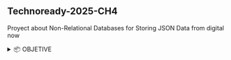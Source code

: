 ## Technoready-2025-CH4
Proyect about Non-Relational Databases for Storing JSON Data from digital now

<details>
  <summary>📦 OBJETIVE</summary>

The project consists of transforming a restaurant directory platform to offer users a personalized and dynamic experience. To achieve this, non-relational databases—specifically MongoDB—will be used to store data in JSON format. Additionally, a RESTful API will be developed using Express.js to enable interaction with this data.

<details>
  <summary>📦 SPRINT 1</summary>
    
This sprint focuses on setting up the MongoDB database for the Tattler Restaurant Directory, designed to offer personalized and dynamic restaurant experiences.
The goal is to store restaurant data in a non-relational structure (JSON) and prepare it for later interaction through a RESTful API with Express.js.

## Installation & Usage
    
Install MongoDB and Compass
Download and install MongoDB Community Server
Make sure to include MongoDB Database Tools (required for mongoimport).
    
    Create the Database
Open MongoDB Compass
Connect to mongodb://localhost:27017
Create a database named restaurants
Create a collection named restaurants

    MongoDB Configuration

Database name: restaurants
Collection: restaurants
Data format: JSON documents and csv

Import tool: mongoimport (from MongoDB Database Tools)

Command used to import in mongodb:
```
"/c/Program Files/MongoDB/Tools/100/bin/mongoimport.exe" \
  --db=tattler \
  --collection=restaurants \
  --file "/c/Users/NITRO 5/Documents/3-Techno ready/CH 4/CH4techno/Backups/Restaurantes.Restaurantes.json" \
  --jsonArray
```

<details>
  <summary>📦 SPRINT 2</summary>
  
Develop a RESTful API using Express.js and MongoDB, conducting tests in Postman or Insomnia (in this case postman) to verify the proper functioning of the API, and upload it to the GitHub repository.

## Archives to install

NODLE.Js
EXPRES.Js
POSTMAN

## NEW STRUCTURE

```
src/
  app.js
  server.js
  seed.js
  config/
    db.js
  controllers/
    restaurants.controller.js
  models/
    Restaurant.js
  routes/
    restaurants.routes.js
restaurants.json   ## BACKUP
.env  
```

## HOW USE

Open MonogDB compass and connect the api server.

Open inteligi whit the progrm.

Open gitbash and run the server whit:

````
npm run dev
````
Open Postman and use the next for the edits and searchs
````
for get    http://localhost:3000/api/restaurants
for post   http://localhost:3000/api/restaurants
for PUT and DELETE   http://localhost:3000/api/restaurants/ID FORM THE ARCHIVE YOU WANT
````
See the results and modification in the mondoDB compass

<details>
  <summary>📦 SPRINT 3</summary>

For this sprint, there weren't many changes; only search parameters and filters were added when searching for certain restaurants.

## New

Added support for sorting (sort), field selection (fields), pagination (limit, page), and response format (format).
The filter and sorting options are built dynamically based on the query parameters.
Debug logs were added to help with troubleshooting and to show clear messages when no results are found.

Test in Postman
```
Serach for word
GET http://localhost:3000/api/restaurants?search=pizz
```
```
Search for stile of food
GET http://localhost:3000/api/restaurants?search=italiano
```
```
Search for review (number):
GET http://localhost:3000/api/restaurants?search=4.4
```
```
Search for revier descend
GET http://localhost:3000/api/restaurants?search=&sort=-Review
```
